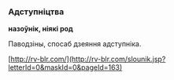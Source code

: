 ### Адступніцтва
**назоўнік, ніякі род**

Паводзіны, спосаб дзеяння адступніка.

<a rel="author">[http://rv-blr.com/](http://rv-blr.com/slounik.jsp?letterId=0&maskId=0&pageId=163)</a>
